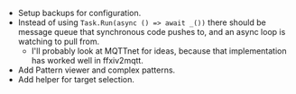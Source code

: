 * Setup backups for configuration.
* Instead of using `Task.Run(async () => await _())` there should be message queue that synchronous code pushes to, and an async loop is watching to pull from.
    - I'll probably look at MQTTnet for ideas, because that implementation has worked well in ffxiv2mqtt.
* Add Pattern viewer and complex patterns.
* Add helper for target selection.
